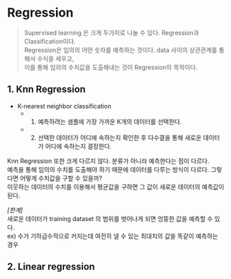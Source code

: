 # Regression 

> Supervised learning 은 크게 두가지로 나눌 수 있다. Regression과 Classification이다.  
> Regression은 임의의 어떤 숫자를 예측하는 것이다. data 사이의 상관관계를 통해서 수식을 세우고,  
> 이를 통해 임의의 수치값을 도출해내는 것이 Regression의 목적이다. 

## 1. Knn Regression
* K-nearest neighbor classification
  * 1) 예측하려는 샘플에 가장 가까운 K개의 데이터를 선택한다.
  * 2) 선택한 데이터가 어디에 속하는지 확인한 후 다수결을 통해 새로운 데이터가 어디에 속하는지 결정한다.
    
Knn Regression 또한 크게 다르지 않다. 분류가 아니라 예측한다는 점이 다르다.  
예측을 통해 임의의 수치를 도출해야 하기 때문에 데이터를 다루는 방식이 다르다. 그렇다면 어떻게 수치값을 구할 수 있을까?  
이웃하는 데이터의 수치를 이용해서 평균값을 구하면 그 값이 새로운 데이터의 예측값이 된다.  

*[한계]*  
새로운 데이터가 training dataset 의 범위를 벗어나게 되면 엉뚱한 값을 예측할 수 있다.  
ex) 수가 기하급수적으로 커지는데 여전히 낼 수 있는 최대치의 값을 똑같이 예측하는 경우 

## 2. Linear regression 

